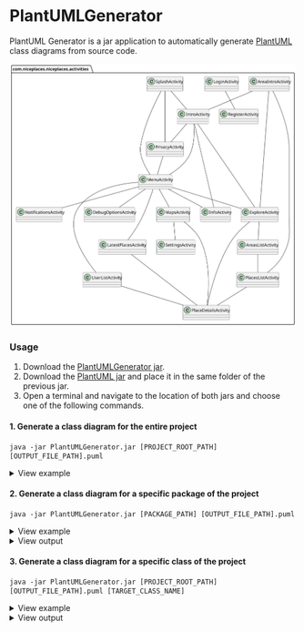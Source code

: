 # PlantUMLGenerator

PlantUML Generator is a jar application to automatically generate [PlantUML](https://plantuml.com/) class diagrams from source code.

![Example output](examples/example_package.svg)

### Usage

1. Download the [PlantUMLGenerator jar](https://github.com/lorenzovngl/plantuml-generator/releases/download/v1.0/PlantUMLGenerator.jar).
2. Download the [PlantUML jar](https://github.com/plantuml/plantuml/releases/download/v1.2022.14/plantuml.jar) and place it in the same folder of the previous jar.
3. Open a terminal and navigate to the location of both jars and choose one of the following commands.

#### 1. Generate a class diagram for the entire project
```
java -jar PlantUMLGenerator.jar [PROJECT_ROOT_PATH] [OUTPUT_FILE_PATH].puml
```

<details><summary>View example</summary>

Example with [Nice Places Android App](https://github.com/niceplaces/android-app):
```
java -jar PlantUMLGenerator.jar niceplaces-android-app/app/src/main/java niceplaces.puml
```
</details>

#### 2. Generate a class diagram for a specific package of the project
```
java -jar PlantUMLGenerator.jar [PACKAGE_PATH] [OUTPUT_FILE_PATH].puml
```
<details><summary>View example</summary>

Example with [Nice Places Android App](https://github.com/niceplaces/android-app)

```
java -jar PlantUMLGenerator.jar niceplaces-android-app/app/src/main/java/com/niceplaces/niceplaces/activities niceplaces-activities.puml
```
</details>

<details><summary>View output</summary>

![Example output](examples/example_package.svg)

</details>

#### 3. Generate a class diagram for a specific class of the project

```
java -jar PlantUMLGenerator.jar [PROJECT_ROOT_PATH] [OUTPUT_FILE_PATH].puml [TARGET_CLASS_NAME]
```

<details><summary>View example</summary>

Example with [Nice Places Android App](https://github.com/niceplaces/android-app)

```
java -jar PlantUMLGenerator.jar niceplaces-android-app/app/src/main/java niceplaces-menuactivity.puml MenuActivity
```
</details>

<details><summary>View output</summary>

![Example output](examples/example_class.svg)

</details>
